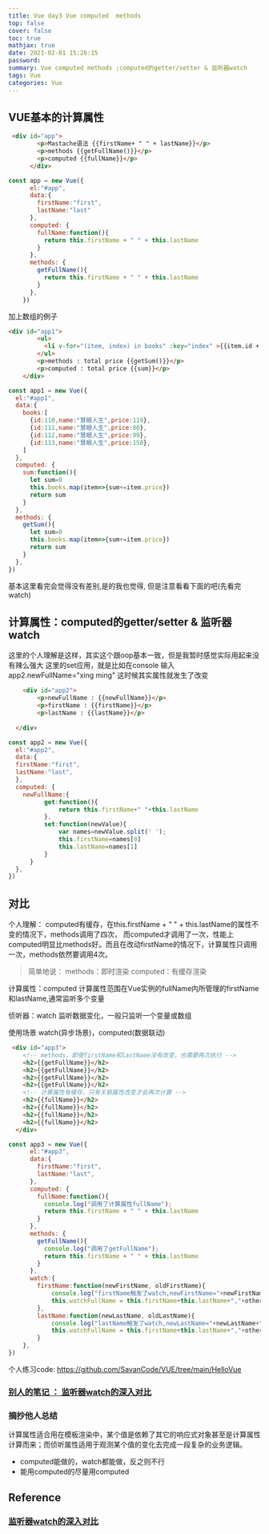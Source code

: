 ```yaml
---
title: Vue day3 Vue computed  methods
top: false
cover: false
toc: true
mathjax: true
date: 2021-02-01 15:26:15
password:
summary: Vue computed methods ;computed的getter/setter & 监听器watch
tags: Vue
categories: Vue
---
```


## VUE基本的计算属性
```html
 <div id="app"> 
        <p>Mastache语法 {{firstName+ " " + lastName}}</p> 
        <p>methods {{getFullName()}}</p> 
        <p>computed {{fullName}}</p>
      </div>
```
```js
const app = new Vue({
      el:"#app",
      data:{
        firstName:"first",
        lastName:"last"
      },
      computed: {
        fullName:function(){
          return this.firstName + " " + this.lastName
        }
      },
      methods: {
        getFullName(){
          return this.firstName + " " + this.lastName
        }
      },
    })
```
加上数组的例子
```html
<div id="app1"> 
        <ul> 
          <li v-for="(item, index) in books" :key="index" >{{item.id + " " + item.name +"  $" + item.price}}</li>
        </ul>
        <p>methods : total price {{getSum()}}</p>
        <p>computed : total price {{sum}}</p>
    </div>
```
```js
const app1 = new Vue({
  el:"#app1",
  data:{
    books:[
      {id:110,name:"慧眼人生",price:119}, 
      {id:111,name:"慧眼人生",price:80},
      {id:112,name:"慧眼人生",price:99},
      {id:113,name:"慧眼人生",price:150},
    ]
  },
  computed: {  
    sum:function(){
      let sum=0
      this.books.map(item=>{sum+=item.price})
      return sum
    }
  },
  methods: { 
    getSum(){
      let sum=0
      this.books.map(item=>{sum+=item.price})
      return sum
    }
  },
})
```
基本这里看完会觉得没有差别,是的我也觉得, 但是注意看看下面的吧(先看完watch)


## 计算属性：computed的getter/setter & 监听器watch

这里的个人理解是这样，其实这个跟oop基本一致，但是我暂时感觉实际用起来没有辣么强大
这里的set应用，就是比如在console 输入 app2.newFullName="xing ming"
这时候其实属性就发生了改变

```html
    <div id="app2">  
        <p>newFullName : {{newFullName}}</p> 
        <p>firstName : {{firstName}}</p> 
        <p>lastName : {{lastName}}</p>
        
  </div>
```

```js
const app2 = new Vue({
  el:"#app2",
  data:{
  firstName:"first",
  lastName:"last",
  },
  computed: {
    newFullName:{
          get:function(){
              return this.firstName+" "+this.lastName
          },
          set:function(newValue){
              var names=newValue.split(' ');
              this.firstName=names[0]
              this.lastName=names[1]
          }
      }
  },
})
```

## 对比

个人理解：
computed有缓存，在this.firstName + " " + this.lastName的属性不变的情况下，methods调用了四次，
而computed才调用了一次，性能上computed明显比methods好。而且在改动firstName的情况下，计算属性只调用一次，methods依然要调用4次。

>简单地说：
>methods：即时渲染
>computed：有缓存渲染

计算属性：computed
计算属性范围在Vue实例的fullName内所管理的firstName和lastName,通常监听多个变量

侦听器：watch
监听数据变化，一般只监听一个变量或数组

使用场景 
watch(异步场景)，computed(数据联动)

```html
 <div id="app3">
    <!-- methods，即使firstName和lastName没有改变，也需要再次执行 -->
    <h2>{{getFullName}}</h2>
    <h2>{{getFullName}}</h2>
    <h2>{{getFullName}}</h2>
    <h2>{{getFullName}}</h2>
    <!-- 计算属性有缓存，只有关联属性改变才会再次计算 -->
    <h2>{{fullName}}</h2>
    <h2>{{fullName}}</h2>
    <h2>{{fullName}}</h2>
    <h2>{{fullName}}</h2> 
  </div>
```
```js
const app3 = new Vue({
      el:"#app3",
      data:{
        firstName:"first",
        lastName:"last",
      },
      computed: {
        fullName:function(){
          console.log("调用了计算属性fullName"); 
          return this.firstName + " " + this.lastName
        }
      },
      methods: {
        getFullName(){
          console.log("调用了getFullName"); 
          return this.firstName + " " + this.lastName
        }
      },
      watch:{
        firstName:function(newFirstName, oldFirstName){
            console.log("firstName触发了watch,newFirstName="+newFirstName+",oldFirstName="+oldFirstName)
            this.watchFullName = this.firstName+this.lastName+","+other
        },
        lastName:function(newLastName, oldLastName){
            console.log("lastName触发了watch,newLastName="+newLastName+",oldLastName="+oldLastName)
            this.watchFullName = this.firstName+this.lastName+","+other
        }  
    },
})
```

个人练习code: https://github.com/SavanCode/VUE/tree/main/HelloVue

###  [别人的笔记 ： 监听器watch的深入对比](https://blog.csdn.net/weixin_43837268/article/details/92769669?utm_medium=distribute.pc_relevant_t0.none-task-blog-BlogCommendFromBaidu-1.control&depth_1-utm_source=distribute.pc_relevant_t0.none-task-blog-BlogCommendFromBaidu-1.control)

### 摘抄他人总结

计算属性适合用在模板渲染中，某个值是依赖了其它的响应式对象甚至是计算属性计算而来；而侦听属性适用于观测某个值的变化去完成一段复杂的业务逻辑。

- computed能做的，watch都能做，反之则不行
- 能用computed的尽量用computed

## Reference

###  [监听器watch的深入对比](https://blog.csdn.net/weixin_43837268/article/details/92769669?utm_medium=distribute.pc_relevant_t0.none-task-blog-BlogCommendFromBaidu-1.control&depth_1-utm_source=distribute.pc_relevant_t0.none-task-blog-BlogCommendFromBaidu-1.control)
